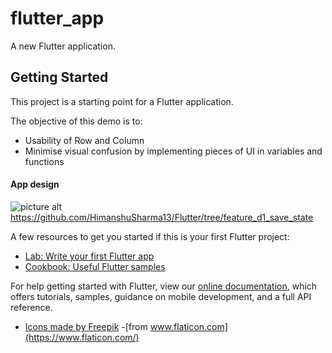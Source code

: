 # flutter_app

A new Flutter application.

## Getting Started

This project is a starting point for a Flutter application.

The objective of this demo is to:
- Usability of Row and Column
- Minimise visual confusion by implementing pieces of UI in variables and functions

#### App design ####
![picture alt](https://github.com/HimanshuSharma13/Flutter/tree/feature_hs_d2_row_column/screens/home.png "App design screens")
https://github.com/HimanshuSharma13/Flutter/tree/feature_d1_save_state

A few resources to get you started if this is your first Flutter project:

- [Lab: Write your first Flutter app](https://flutter.dev/docs/get-started/codelab)
- [Cookbook: Useful Flutter samples](https://flutter.dev/docs/cookbook)

For help getting started with Flutter, view our
[online documentation](https://flutter.dev/docs), which offers tutorials,
samples, guidance on mobile development, and a full API reference.

- [Icons made by Freepik](https://www.freepik.com)
 -[from www.flaticon.com](https://www.flaticon.com/)
